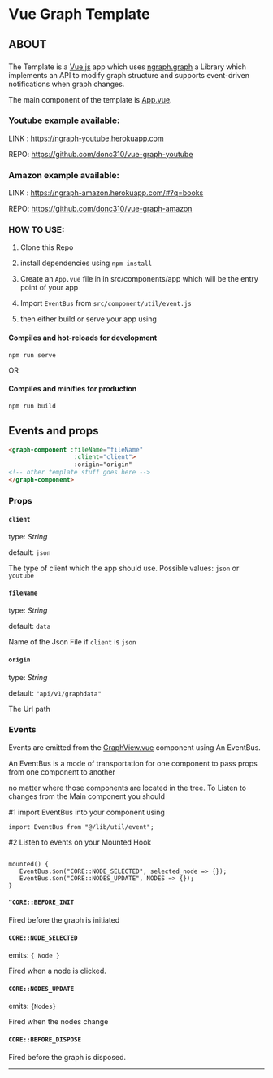 # Vue Graph Template

## ABOUT

###

The Template is a [Vue.js](https://vuejs.org) app which uses [ngraph.graph](https://github.com/anvaka/ngraph.graph) a Library which implements an API to modify graph structure and supports event-driven notifications when graph changes.

The main component of the template is [App.vue](src/components/core/App.vue).


### Youtube example available:

LINK : <a href="https://ngraph-youtube.herokuapp.com/#?q=baby">https://ngraph-youtube.herokuapp.com</a>

REPO:  <a href="https://github.com/donc310/vue-graph-youtube">https://github.com/donc310/vue-graph-youtube</a>


### Amazon example available:

LINK : <a href="https://ngraph-amazon.herokuapp.com/#?q=books">https://ngraph-amazon.herokuapp.com/#?q=books</a>

REPO:  <a href="https://github.com/donc310/vue-graph-amazon">https://github.com/donc310/vue-graph-amazon</a>

### HOW TO USE:

1. Clone this Repo 

3. install dependencies  using `npm install`

3. Create an `App.vue` file in in src/components/app which will be  the entry point of your app 

4. Import   `EventBus`  from  `src/component/util/event.js`

5. then either build or serve your app using 
#### Compiles and hot-reloads for development
```
npm run serve
```
OR
#### Compiles and minifies for production

```
npm run build
```



## Events and props

```html
<graph-component :fileName="fileName" 
                  :client="client">
                  :origin="origin"
<!-- other template stuff goes here -->
</graph-component>
```

### Props


#### `client` 
type: *String*

default: `json`


The type of client which the app should use. Possible values: `json` or `youtube` 


#### `fileName` 
type: *String*

default: `data`


Name of the Json File if `client` is   `json`


#### `origin` 
type: *String*

default: `"api/v1/graphdata"`

The Url path 



### Events

Events are emitted from the  [GraphView.vue](src/components/core/App.vue) component using An EventBus.

An EventBus is a mode of transportation for one component to pass props from one component to another

no matter where those components are located in the tree. To Listen to changes from the Main component you should 

#1 import EventBus into your component using 
```
import EventBus from "@/lib/util/event";

```


#2 Listen to events on your Mounted Hook

```

mounted() {
   EventBus.$on("CORE::NODE_SELECTED", selected_node => {});
   EventBus.$on("CORE::NODES_UPDATE", NODES => {});
}

```




#### `"CORE::BEFORE_INIT`

Fired before the graph is initiated

#### `CORE::NODE_SELECTED`

emits: `{ Node }`

Fired when a node is clicked.

#### `CORE::NODES_UPDATE`

emits: `{Nodes}`

Fired when the nodes change

#### `CORE::BEFORE_DISPOSE`

Fired before the graph is disposed.

---



